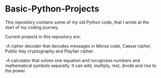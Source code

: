 # Basic-Python-Projects
This repository contains some of my old Python code, that I wrote at the start of my coding journey.

Current projects in this repository are:

-A cipher decoder that decodes messages in Morse code, Caesar cipher, Public-key cryptography and Playfair cipher.

-A calculator that solves one equation and recognizes numbers and mathematical symbols separatly. It can add, multiply, rest, divide and rise to the power.
